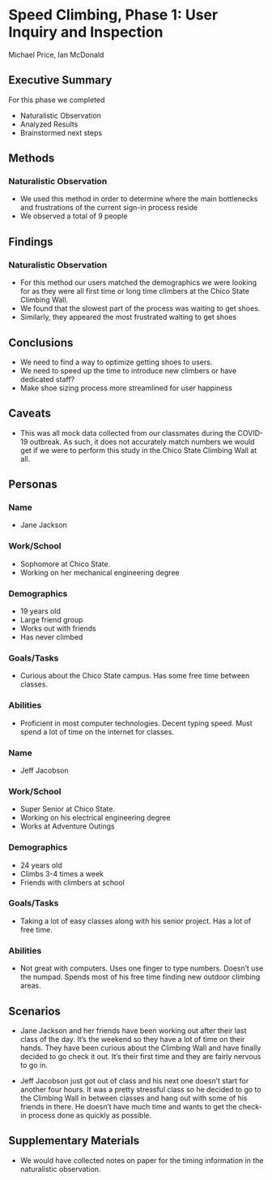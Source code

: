 # Speed Climbing, Phase 1: User Inquiry and Inspection
Michael Price, Ian McDonald

## Executive Summary
For this phase we completed
 - Naturalistic Observation
 - Analyzed Results
 - Brainstormed next steps

## Methods
### Naturalistic Observation
 - We used this method in order to determine where the main bottlenecks and frustrations of the current sign-in process reside
 - We observed a total of 9 people

## Findings

### Naturalistic Observation
 - For this method our users matched the demographics we were looking for as they were all first time or long time climbers at the Chico State Climbing Wall. 
 - We found that the slowest part of the process was waiting to get shoes. 
 - Similarly, they appeared the most frustrated waiting to get shoes

## Conclusions
 - We need to find a way to optimize getting shoes to users.
 - We need to speed up the time to introduce new climbers or have dedicated staff?
 - Make shoe sizing process more streamlined for user happiness

## Caveats
 - This was all mock data collected from our classmates during the COVID-19 outbreak. As such, it does not accurately match numbers we would get if we were to perform this study in the Chico State Climbing Wall at all. 

## Personas

### Name
 - Jane Jackson
### Work/School
 - Sophomore at Chico State.
 - Working on her mechanical engineering degree
### Demographics
 - 19 years old
 - Large friend group
 - Works out with friends
 - Has never climbed
### Goals/Tasks
 - Curious about the Chico State campus. Has some free time between classes.
### Abilities
 - Proficient in most computer technologies. Decent typing speed. Must spend a lot of time on the internet for classes.

### Name
 - Jeff Jacobson
### Work/School
 - Super Senior at Chico State.
 - Working on his electrical engineering degree
 - Works at Adventure Outings
### Demographics
 - 24 years old
 - Climbs 3-4 times a week
 - Friends with climbers at school
### Goals/Tasks
 - Taking a lot of easy classes along with his senior project. Has a lot of free time. 
### Abilities
 - Not great with computers. Uses one finger to type numbers. Doesn’t use the numpad. Spends most of his free time finding new outdoor climbing areas.

## Scenarios
 - Jane Jackson and her friends have been working out after their last class of the day. It’s the weekend so they have a lot of time on their hands. They have been curious about the Climbing Wall and have finally decided to go check it out. It’s their first time and they are fairly nervous to go in. 

 - Jeff Jacobson just got out of class and his next one doesn’t start for another four hours. It was a pretty stressful class so he decided to go to the Climbing Wall in between classes and hang out with some of his friends in there. He doesn’t have much time and wants to get the check-in process done as quickly as possible.

## Supplementary Materials
 - We would have collected notes on paper for the timing information in the naturalistic observation. 
